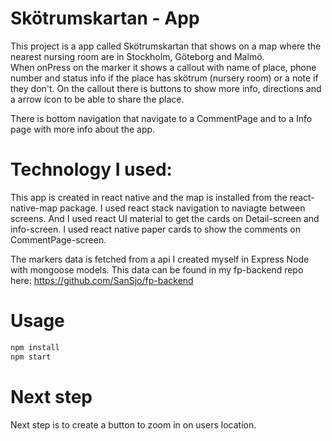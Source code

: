 # Skötrumskartan - App

This project is a app called Skötrumskartan that shows on a map where the nearest nursing room are in Stockholm, Göteborg and Malmö.  
When onPress on the marker it shows a callout with name of place, phone number and status info if the place has skötrum (nursery room) or a note if they don't. On the callout there is buttons to show more info, directions and a arrow icon to be able to share the place.

There is bottom navigation that navigate to a CommentPage and to a Info page with more info about the app.

# Technology I used:
This app is created in react native and the map is installed from the react-native-map package. 
I used react stack navigation to naviagte between screens.
And I used react UI material to get the cards on Detail-screen and info-screen. 
I used react native paper cards to show the comments on CommentPage-screen.

The markers data is fetched from a api I created myself in Express Node with mongoose models. This data can be found in my fp-backend repo here: https://github.com/SanSjo/fp-backend

# Usage
```bash
npm install
npm start
```

# Next step
Next step is to create a button to zoom in on users location.



